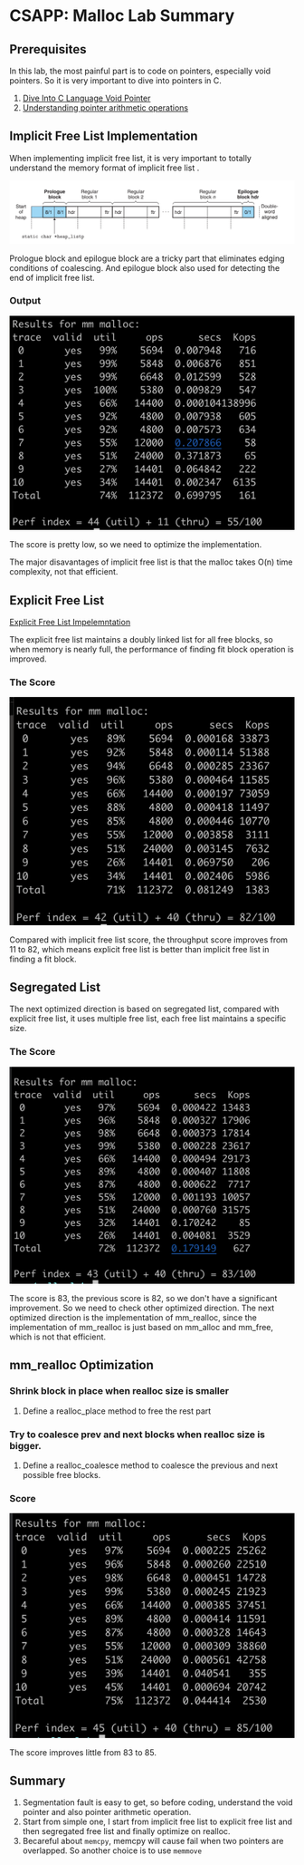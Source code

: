 
# CSAPP: Malloc Lab Summary 

## Prerequisites

In this lab, the most painful part is to code on pointers, especially void pointers. So it is very important to dive into pointers in C.

1. [Dive Into C Language Void Pointer](c_language_void_pointer.md)
2. [Understanding pointer arithmetic operations](c_understanding_pointer_arithmetic.md)

## Implicit Free List Implementation 

When implementing  implicit free list, it is very important to totally understand the memory format of implicit free list . 

![](image/implicit-free-list-mem-format.png)

Prologue block and epilogue block are a tricky part that eliminates edging conditions of coalescing. And epilogue block also used for detecting the end of implicit free list. 

### Output 

![](image/implicit-free-list-score.png)

The score is pretty low, so we need to optimize the implementation. 

The major disavantages of implicit free list is that the malloc takes O(n) time complexity, not that efficient. 

## Explicit Free List 

[Explicit Free List Impelemntation](data-structure/data-structure-explicit-free-list.md)

The explicit free list maintains a doubly linked list for all free blocks, so when memory is nearly full, the performance of finding fit  block operation is improved.

### The Score 

![](./image/explicit-free-list-score.png)

Compared with implicit free list score, the throughput score improves from 11 to 82, which means explicit free list is better than implicit free list in finding a fit block. 

## Segregated List 

The next optimized direction is based on segregated list, compared with explicit free list, it uses multiple free list, each free list maintains a specific size. 

### The Score 
![](./image/segregated-list-score.png)

The score is 83,  the previous score is 82, so we don't have a significant improvement.  So we need to check other optimized direction. The next optimized direction is the implementation of mm_realloc, since the implementation of mm_realloc is just based on mm_alloc and mm_free, which is not that efficient. 

## mm_realloc Optimization 

### Shrink block in place when realloc size is smaller

1. Define a realloc_place method to free the rest part 

### Try to coalesce prev and next blocks when realloc size is bigger. 

1. Define a realloc_coalesce method to coalesce the previous and next possible free blocks. 


### Score 

![](image/realloc-optimization-score.png)

The score improves little from 83 to 85. 


## Summary 

1. Segmentation fault is easy to get, so before coding, understand the void pointer and also pointer arithmetic operation. 
2. Start from simple one, I start from implicit free list to explicit free list and then segregated free list and finally optimize on realloc.
3. Becareful about `memcpy`, memcpy will cause fail when two pointers are overlapped. So another choice is to use `memmove` 















